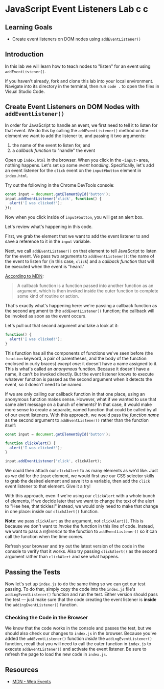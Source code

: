 # JavaScript Event Listeners Lab c c

## Learning Goals

- Create event listeners on DOM nodes using `addEventListener()`

## Introduction

In this lab we will learn how to teach nodes to "listen" for an event using
`addEventListener()`.

If you haven't already, fork and clone this lab into your local environment.
Navigate into its directory in the terminal, then run `code .` to open the files
in Visual Studio Code.

## Create Event Listeners on DOM Nodes with `addEventListener()`

In order for JavaScript to handle an event, we first need to tell it to listen
for that event. We do this by calling the `addEventListener()` method on the
element we want to add the listener to, and passing it two arguments:

1. the name of the event to listen for, and
2. a _callback function_ to "handle" the event

Open up `index.html` in the browser. When you click in the `<input>` area,
nothing happens. Let's set up some _event handling_. Specifically, let's add an
event listener for the `click` event on the `input#button` element in
`index.html`.

Try out the following in the Chrome DevTools console:

```js
const input = document.getElementById('button');
input.addEventListener('click', function() {
  alert('I was clicked!');
});
```

Now when you click inside of `input#button`, you will get an alert box.

Let's review what's happening in this code.

First, we grab the element that we want to add the event listener to and save a
reference to it in the `input` variable.

Next, we call `addEventListener()` on that element to tell JavaScript to listen
for the event. We pass two arguments to `addEventListener()`: the name of the
event to listen for (in this case, `click`) and a _callback function_ that will
be executed when the event is "heard."

[According to MDN][callback]:

> A callback function is a function passed into another function as an argument,
> which is then invoked inside the outer function to complete some kind of
> routine or action.

That's exactly what's happening here: we're passing a callback function as the
second argument to the `addEventListener()` function; the callback will be
invoked as soon as the event occurs.

Let's pull out that second argument and take a look at it:

```js
function() {
  alert('I was clicked!');
}
```

This function has all the components of functions we've seen before (the
`function` keyword, a pair of parentheses, and the body of the function enclosed
in curly braces) _except one_: it doesn't have a name assigned to it. This is
what's called an _anonymous_ function. Because it doesn't have a name, it can't
be invoked directly. But the event listener knows to execute whatever function
is passed as the second argument when it detects the event, so it doesn't need
to be named.

If we are only calling our callback function in that one place, using an
anonymous function makes sense. However, what if we wanted to use that same
alert message on a bunch of elements? In that case, it would make more sense to
create a separate, named function that could be called by all of our event
listeners. With this approach, we would pass the _function name_ as the second
argument to `addEventListener()` rather than the function itself:

```js
const input = document.getElementById('button');

function clickAlert() {
  alert('I was clicked!');
}

input.addEventListener('click', clickAlert);
```

We could then attach our `clickAlert` to as many elements as we'd like. Just as
we did for the `input` element, we would first use our CSS selector skills to
grab the desired element and save it to a variable, then add the `click` event
listener to that element. Give it a try!

With this approach, even if we're using our `clickAlert` with a whole bunch of
elements, if we decide later that we want to change the text of the alert to
"Hee hee, that tickles!" instead, we would only need to make that change in one
place: inside our `clickAlert()` function.

**Note**: we pass `clickAlert` as the argument, not `clickAlert()`. This is
because we don't want to _invoke_ the function in this line of code. Instead, we
want to pass a _reference_ to the function to `addEventListener()` so _it_ can
call the function when the time comes.

Refresh your browser and try out the latest version of the code in the console
to verify that it works. Also try passing `clickAlert()` as the second argument
rather than `clickAlert` and see what happens.

## Passing the Tests

Now let's set up `index.js` to do the same thing so we can get our test passing.
To do that, simply copy the code into the `index.js` file's
`addingEventListener()` function and run the test. Either version should pass
the test — just make sure that the code creating the event listener is **inside**
the `addingEventListener()` function.

### Checking the Code in the Browser

We know that the code works in the console and passes the test, but we should
also check our changes to `index.js` in the browser. Because you've added the
`addEventListener()` function _inside_ the `addingEventListener()` function,
recall that you will need to call the outer function in `index.js` to execute
`addEventListener()` and activate the event listener. Be sure to refresh the
page to load the new code in `index.js`.

## Resources

- [MDN - Web Events](https://developer.mozilla.org/en-US/docs/Web/Events)

[callback]: https://developer.mozilla.org/en-US/docs/Glossary/Callback_function
